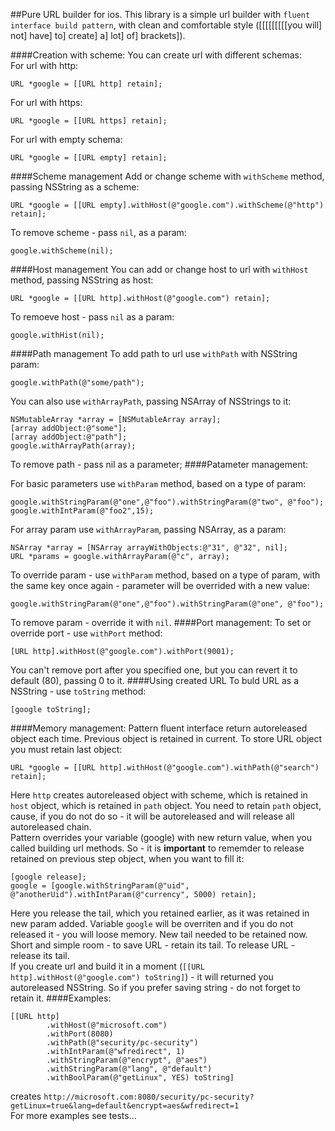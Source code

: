 ##Pure URL builder for ios.
This library is a simple url builder with `fluent interface build pattern`, with clean and comfortable style ([[[[[[[[[you will] not] have] to] create] a] lot] of] brackets]).

####Creation with scheme:
You can create url with different schemas:  
For url with http:

    URL *google = [[URL http] retain];
For url with https:

    URL *google = [[URL https] retain];
For url with empty schema:

    URL *google = [[URL empty] retain];
####Scheme management
Add or change scheme with `withScheme` method, passing NSString as a scheme:

    URL *google = [[URL empty].withHost(@"google.com").withScheme(@"http") retain];
To remove scheme - pass `nil`, as a param:

    google.withScheme(nil);
####Host management
You can add or change host to url with `withHost` method, passing NSString as host:

    URL *google = [[URL http].withHost(@"google.com") retain];
To remoeve host - pass `nil` as a param:

    google.withHist(nil);
####Path management
To add path to url use `withPath` with NSString param:

    google.withPath(@"some/path");
You can also use `withArrayPath`, passing NSArray of NSStrings to it:

    NSMutableArray *array = [NSMutableArray array];
    [array addObject:@"some"];
    [array addObject:@"path"];
    google.withArrayPath(array);
To remove path - pass nil as a parameter;
####Patameter management:

For basic parameters use `withParam` method, based on a type of param:

    google.withStringParam(@"one",@"foo").withStringParam(@"two", @"foo");
    google.withIntParam(@"foo2",15);
For array param use `withArrayParam`, passing NSArray, as a param:

    NSArray *array = [NSArray arrayWithObjects:@"31", @"32", nil];
    URL *params = google.withArrayParam(@"c", array);
To override param - use `withParam` method, based on a type of param, with the same key once again - parameter will be overrided with a new value:

    google.withStringParam(@"one",@"foo").withStringParam(@"one", @"foo");
To remove param - override it with `nil`.
####Port management:
To set or override port - use `withPort` method:

    [URL http].withHost(@"google.com").withPort(9001);
You can't remove port after you specified one, but you can revert it to default (80), passing 0 to it. 
####Using created URL
To buld URL as a NSString - use `toString` method:

    [google toString];
####Memory management:
Pattern fluent interface return autoreleased object each time. Previous object is retained in current. To store URL object you must retain last object:

    URL *google = [[URL http].withHost(@"google.com").withPath(@"search") retain];
Here `http` creates autoreleased object with scheme, which is retained in `host` object, which is retained in `path` object. You need to retain `path` object, cause, if you do not do so - it will be autoreleased and will release all autoreleased chain.  
Pattern overrides your variable (google) with new return value, when you called building url methods. So - it is **important** to rememder to release retained on previous step object, when you want to fill it:

    [google release];
    google = [google.withStringParam(@"uid", @"anotherUid").withIntParam(@"currency", 5000) retain];
Here you release the tail, which you retained earlier, as it was retained in new param added. Variable `google` will be overriten and if you do not released it - you will loose memory. New tail needed to be retained now.  
Short and simple room - to save URL - retain its tail. To release URL - release its tail.  
If you create url and build it in a moment (`[[URL http].withHost(@"google.com") toString]`) - it will returned you autoreleased NSString. So if you prefer saving string - do not forget to retain it.
####Examples:

    [[URL http]
            .withHost(@"microsoft.com")
            .withPort(8080)
            .withPath(@"security/pc-security")
            .withIntParam(@"wfredirect", 1)
            .withStringParam(@"encrypt", @"aes")
            .withStringParam(@"lang", @"default")
            .withBoolParam(@"getLinux", YES) toString]
creates `http://microsoft.com:8080/security/pc-security?getLinux=true&lang=default&encrypt=aes&wfredirect=1`  
For more examples see tests...